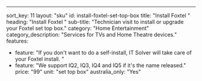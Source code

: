 ---sort_key: 11layout: "sku"id: install-foxtel-set-top-boxtitle: "Install Foxtel "heading: "Install Foxtel "sub-title: "Technician visit to install or upgrade your Foxtel set top box."category: "Home Entertainment"category_description: "Services for TVs and Home Theatre devices."features: - feature: "If you don't want to do a self-install, IT Solver will take care of your Foxtel install. " - feature: "We support IQ2, IQ3, IQ4 and IQ5 if it's the name released."price: "99"unit: "set top box"australia_only: "Yes"